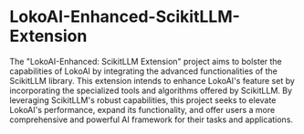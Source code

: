 # LokoAI-Enhanced-ScikitLLM-Extension
The "LokoAI-Enhanced: ScikitLLM Extension" project aims to bolster the capabilities of LokoAI by integrating the advanced functionalities of the ScikitLLM library. This extension intends to enhance LokoAI's feature set by incorporating the specialized tools and algorithms offered by ScikitLLM. By leveraging ScikitLLM's robust capabilities, this project seeks to elevate LokoAI's performance, expand its functionality, and offer users a more comprehensive and powerful AI framework for their tasks and applications.

